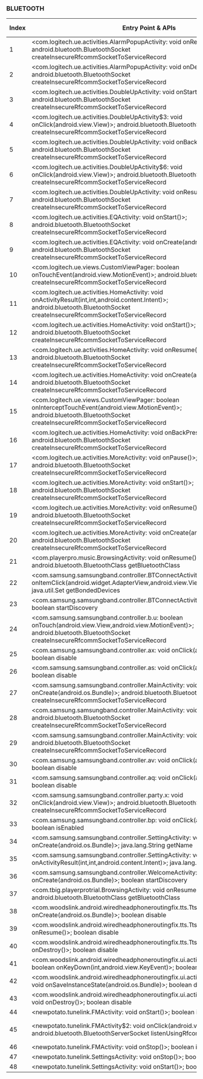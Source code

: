 ### BLUETOOTH
| Index | Entry Point & APIs | Screen shot | Resource id | Label |
| ------------- | ------------- | ------------- |-------------|-------------|
| 1 | <com.logitech.ue.activities.AlarmPopupActivity: void onResume()>; android.bluetooth.BluetoothSocket createInsecureRfcommSocketToServiceRecord | ![](D:\COSMOS\output\py\Play_win8\Music_Audio\com.logitech.ueroll\com.logitech.ue.activities.AlarmPopupActivity.png) |  | F |
| 2 | <com.logitech.ue.activities.AlarmPopupActivity: void onDestroy()>; android.bluetooth.BluetoothSocket createInsecureRfcommSocketToServiceRecord | ![](D:\COSMOS\output\py\Play_win8\Music_Audio\com.logitech.ueroll\com.logitech.ue.activities.AlarmPopupActivity.png) |  | F |
| 3 | <com.logitech.ue.activities.DoubleUpActivity: void onStart()>; android.bluetooth.BluetoothSocket createInsecureRfcommSocketToServiceRecord | ![](D:\COSMOS\output\py\Play_win8\Music_Audio\com.logitech.ueroll\com.logitech.ue.activities.DoubleUpActivity.png) |  | F |
| 4 | <com.logitech.ue.activities.DoubleUpActivity$3: void onClick(android.view.View)>; android.bluetooth.BluetoothSocket createInsecureRfcommSocketToServiceRecord | ![](D:\COSMOS\output\py\Play_win8\Music_Audio\com.logitech.ueroll\com.logitech.ue.activities.DoubleUpActivity.png) |  | F |
| 5 | <com.logitech.ue.activities.DoubleUpActivity: void onBackPressed()>; android.bluetooth.BluetoothSocket createInsecureRfcommSocketToServiceRecord | ![](D:\COSMOS\output\py\Play_win8\Music_Audio\com.logitech.ueroll\com.logitech.ue.activities.DoubleUpActivity.png) |  | F |
| 6 | <com.logitech.ue.activities.DoubleUpActivity$6: void onClick(android.view.View)>; android.bluetooth.BluetoothSocket createInsecureRfcommSocketToServiceRecord | ![](D:\COSMOS\output\py\Play_win8\Music_Audio\com.logitech.ueroll\com.logitech.ue.activities.DoubleUpActivity.png) |  | F |
| 7 | <com.logitech.ue.activities.DoubleUpActivity: void onResume()>; android.bluetooth.BluetoothSocket createInsecureRfcommSocketToServiceRecord | ![](D:\COSMOS\output\py\Play_win8\Music_Audio\com.logitech.ueroll\com.logitech.ue.activities.DoubleUpActivity.png) |  | F |
| 8 | <com.logitech.ue.activities.EQActivity: void onStart()>; android.bluetooth.BluetoothSocket createInsecureRfcommSocketToServiceRecord | ![](D:\COSMOS\output\py\Play_win8\Music_Audio\com.logitech.ueroll\com.logitech.ue.activities.EQActivity.png) |  | F |
| 9 | <com.logitech.ue.activities.EQActivity: void onCreate(android.os.Bundle)>; android.bluetooth.BluetoothSocket createInsecureRfcommSocketToServiceRecord | ![](D:\COSMOS\output\py\Play_win8\Music_Audio\com.logitech.ueroll\com.logitech.ue.activities.EQActivity.png) |  | F |
| 10 | <com.logitech.ue.views.CustomViewPager: boolean onTouchEvent(android.view.MotionEvent)>; android.bluetooth.BluetoothSocket createInsecureRfcommSocketToServiceRecord | ![](D:\COSMOS\output\py\Play_win8\Music_Audio\com.logitech.ueroll\com.logitech.ue.activities.HomeActivity.png) | {'2131558504': <sensitive_component.SensitiveComponent.SensitiveView object at 0x0000027283CEF4E0>} | F|
| 11 | <com.logitech.ue.activities.HomeActivity: void onActivityResult(int,int,android.content.Intent)>; android.bluetooth.BluetoothSocket createInsecureRfcommSocketToServiceRecord | ![](D:\COSMOS\output\py\Play_win8\Music_Audio\com.logitech.ueroll\com.logitech.ue.activities.HomeActivity.png) |  | F |
| 12 | <com.logitech.ue.activities.HomeActivity: void onStart()>; android.bluetooth.BluetoothSocket createInsecureRfcommSocketToServiceRecord | ![](D:\COSMOS\output\py\Play_win8\Music_Audio\com.logitech.ueroll\com.logitech.ue.activities.HomeActivity.png) |  | F |
| 13 | <com.logitech.ue.activities.HomeActivity: void onResume()>; android.bluetooth.BluetoothSocket createInsecureRfcommSocketToServiceRecord | ![](D:\COSMOS\output\py\Play_win8\Music_Audio\com.logitech.ueroll\com.logitech.ue.activities.HomeActivity.png) |  | F |
| 14 | <com.logitech.ue.activities.HomeActivity: void onCreate(android.os.Bundle)>; android.bluetooth.BluetoothSocket createInsecureRfcommSocketToServiceRecord | ![](D:\COSMOS\output\py\Play_win8\Music_Audio\com.logitech.ueroll\com.logitech.ue.activities.HomeActivity.png) |  | F |
| 15 | <com.logitech.ue.views.CustomViewPager: boolean onInterceptTouchEvent(android.view.MotionEvent)>; android.bluetooth.BluetoothSocket createInsecureRfcommSocketToServiceRecord | ![](D:\COSMOS\output\py\Play_win8\Music_Audio\com.logitech.ueroll\com.logitech.ue.activities.HomeActivity.png) | {'2131558504': <sensitive_component.SensitiveComponent.SensitiveView object at 0x0000027283CEF6A0>} | F |
| 16 | <com.logitech.ue.activities.HomeActivity: void onBackPressed()>; android.bluetooth.BluetoothSocket createInsecureRfcommSocketToServiceRecord | ![](D:\COSMOS\output\py\Play_win8\Music_Audio\com.logitech.ueroll\com.logitech.ue.activities.HomeActivity.png) |  | F |
| 17 | <com.logitech.ue.activities.MoreActivity: void onPause()>; android.bluetooth.BluetoothSocket createInsecureRfcommSocketToServiceRecord | ![](D:\COSMOS\output\py\Play_win8\Music_Audio\com.logitech.ueroll\com.logitech.ue.activities.MoreActivity.png) |  | F |
| 18 | <com.logitech.ue.activities.MoreActivity: void onStart()>; android.bluetooth.BluetoothSocket createInsecureRfcommSocketToServiceRecord | ![](D:\COSMOS\output\py\Play_win8\Music_Audio\com.logitech.ueroll\com.logitech.ue.activities.MoreActivity.png) |  | F |
| 19 | <com.logitech.ue.activities.MoreActivity: void onResume()>; android.bluetooth.BluetoothSocket createInsecureRfcommSocketToServiceRecord | ![](D:\COSMOS\output\py\Play_win8\Music_Audio\com.logitech.ueroll\com.logitech.ue.activities.MoreActivity.png) |  | F |
| 20 | <com.logitech.ue.activities.MoreActivity: void onCreate(android.os.Bundle)>; android.bluetooth.BluetoothSocket createInsecureRfcommSocketToServiceRecord | ![](D:\COSMOS\output\py\Play_win8\Music_Audio\com.logitech.ueroll\com.logitech.ue.activities.MoreActivity.png) |  | F |
| 21 | <com.playerpro.music.BrowsingActivity: void onResume()>; android.bluetooth.BluetoothClass getBluetoothClass | ![](D:\COSMOS\output\py\Play_win8\Music_Audio\com.playerpro.music\com.playerpro.music.BrowsingActivity.png) |  | F |
| 22 | <com.samsung.samsungband.controller.BTConnectActivity: void onItemClick(android.widget.AdapterView,android.view.View,int,long)>; java.util.Set getBondedDevices | ![](D:\COSMOS\output\py\Play_win8\Music_Audio\com.samsung.samsungband\com.samsung.samsungband.controller.BTConnectActivity.png) |  | T |
| 23 | <com.samsung.samsungband.controller.BTConnectActivity: void onResume()>; boolean startDiscovery | ![](D:\COSMOS\output\py\Play_win8\Music_Audio\com.samsung.samsungband\com.samsung.samsungband.controller.BTConnectActivity.png) |  | T |
| 24 | <com.samsung.samsungband.controller.b.u: boolean onTouch(android.view.View,android.view.MotionEvent)>; android.bluetooth.BluetoothSocket createInsecureRfcommSocketToServiceRecord | ![](D:\COSMOS\output\py\Play_win8\Music_Audio\com.samsung.samsungband\com.samsung.samsungband.controller.MainActivity.png) |  | T |
| 25 | <com.samsung.samsungband.controller.ax: void onClick(android.view.View)>; boolean disable | ![](D:\COSMOS\output\py\Play_win8\Music_Audio\com.samsung.samsungband\com.samsung.samsungband.controller.MainActivity.png) |  | T |
| 26 | <com.samsung.samsungband.controller.as: void onClick(android.view.View)>; boolean disable | ![](D:\COSMOS\output\py\Play_win8\Music_Audio\com.samsung.samsungband\com.samsung.samsungband.controller.MainActivity.png) |  | T |
| 27 | <com.samsung.samsungband.controller.MainActivity: void onCreate(android.os.Bundle)>; android.bluetooth.BluetoothSocket createInsecureRfcommSocketToServiceRecord | ![](D:\COSMOS\output\py\Play_win8\Music_Audio\com.samsung.samsungband\com.samsung.samsungband.controller.MainActivity.png) |  | T |
| 28 | <com.samsung.samsungband.controller.MainActivity: void onResume()>; android.bluetooth.BluetoothSocket createInsecureRfcommSocketToServiceRecord | ![](D:\COSMOS\output\py\Play_win8\Music_Audio\com.samsung.samsungband\com.samsung.samsungband.controller.MainActivity.png) |  | T |
| 29 | <com.samsung.samsungband.controller.MainActivity: void onStart()>; android.bluetooth.BluetoothSocket createInsecureRfcommSocketToServiceRecord | ![](D:\COSMOS\output\py\Play_win8\Music_Audio\com.samsung.samsungband\com.samsung.samsungband.controller.MainActivity.png) |  | T |
| 30 | <com.samsung.samsungband.controller.av: void onClick(android.view.View)>; boolean disable | ![](D:\COSMOS\output\py\Play_win8\Music_Audio\com.samsung.samsungband\com.samsung.samsungband.controller.MainActivity.png) |  | T |
| 31 | <com.samsung.samsungband.controller.aq: void onClick(android.view.View)>; boolean disable | ![](D:\COSMOS\output\py\Play_win8\Music_Audio\com.samsung.samsungband\com.samsung.samsungband.controller.MainActivity.png) |  | T |
| 32 | <com.samsung.samsungband.controller.party.x: void onClick(android.view.View)>; android.bluetooth.BluetoothSocket createInsecureRfcommSocketToServiceRecord | ![](D:\COSMOS\output\py\Play_win8\Music_Audio\com.samsung.samsungband\com.samsung.samsungband.controller.party.EqActivity.png) |  | |
| 33 | <com.samsung.samsungband.controller.bp: void onClick(android.view.View)>; boolean isEnabled | ![](D:\COSMOS\output\py\Play_win8\Music_Audio\com.samsung.samsungband\com.samsung.samsungband.controller.SettingActivity.png) |  | T |
| 34 | <com.samsung.samsungband.controller.SettingActivity: void onCreate(android.os.Bundle)>; java.lang.String getName | ![](D:\COSMOS\output\py\Play_win8\Music_Audio\com.samsung.samsungband\com.samsung.samsungband.controller.SettingActivity.png) |  | T |
| 35 | <com.samsung.samsungband.controller.SettingActivity: void onActivityResult(int,int,android.content.Intent)>; java.lang.String getName | ![](D:\COSMOS\output\py\Play_win8\Music_Audio\com.samsung.samsungband\com.samsung.samsungband.controller.SettingActivity.png) |  | T |
| 36 | <com.samsung.samsungband.controller.WelcomeActivity: void onCreate(android.os.Bundle)>; boolean startDiscovery | ![](D:\COSMOS\output\py\Play_win8\Music_Audio\com.samsung.samsungband\com.samsung.samsungband.controller.WelcomeActivity.png) |  | T |
| 37 | <com.tbig.playerprotrial.BrowsingActivity: void onResume()>; android.bluetooth.BluetoothClass getBluetoothClass | ![](D:\COSMOS\output\py\Play_win8\Music_Audio\com.tbig.playerprotrial\com.tbig.playerprotrial.BrowsingActivity.png) |  | |
| 38 | <com.woodslink.android.wiredheadphoneroutingfix.tts.TtsSettings: void onCreate(android.os.Bundle)>; boolean disable | ![](D:\COSMOS\output\py\Play_win8\Music_Audio\com.woodslink.android.wiredheadphoneroutingfix\com.woodslink.android.wiredheadphoneroutingfix.tts.TtsSettings.png) |  | |
| 39 | <com.woodslink.android.wiredheadphoneroutingfix.tts.TtsSettings: void onResume()>; boolean disable | ![](D:\COSMOS\output\py\Play_win8\Music_Audio\com.woodslink.android.wiredheadphoneroutingfix\com.woodslink.android.wiredheadphoneroutingfix.tts.TtsSettings.png) |  | |
| 40 | <com.woodslink.android.wiredheadphoneroutingfix.tts.TtsSettings: void onDestroy()>; boolean disable | ![](D:\COSMOS\output\py\Play_win8\Music_Audio\com.woodslink.android.wiredheadphoneroutingfix\com.woodslink.android.wiredheadphoneroutingfix.tts.TtsSettings.png) |  | |
| 41 | <com.woodslink.android.wiredheadphoneroutingfix.ui.activity.HelpActivity: boolean onKeyDown(int,android.view.KeyEvent)>; boolean disable | ![](D:\COSMOS\output\py\Play_win8\Music_Audio\com.woodslink.android.wiredheadphoneroutingfix\com.woodslink.android.wiredheadphoneroutingfix.ui.activity.HelpActivity.png) |  | |
| 42 | <com.woodslink.android.wiredheadphoneroutingfix.ui.activity.PreferencesActivity: void onSaveInstanceState(android.os.Bundle)>; boolean disable | ![](D:\COSMOS\output\py\Play_win8\Music_Audio\com.woodslink.android.wiredheadphoneroutingfix\com.woodslink.android.wiredheadphoneroutingfix.ui.activity.PreferencesActivity.png) |  | |
| 43 | <com.woodslink.android.wiredheadphoneroutingfix.ui.activity.PreferencesActivity: void onDestroy()>; boolean disable | ![](D:\COSMOS\output\py\Play_win8\Music_Audio\com.woodslink.android.wiredheadphoneroutingfix\com.woodslink.android.wiredheadphoneroutingfix.ui.activity.PreferencesActivity.png) |  | |
| 44 | <newpotato.tunelink.FMActivity: void onStart()>; boolean isEnabled | ![](D:\COSMOS\output\py\Play_win8\Music_Audio\newpotato.tunelink\newpotato.tunelink.FMActivity.png) |  | |
| 45 | <newpotato.tunelink.FMActivity$2: void onClick(android.view.View)>; android.bluetooth.BluetoothServerSocket listenUsingRfcommWithServiceRecord | ![](D:\COSMOS\output\py\Play_win8\Music_Audio\newpotato.tunelink\newpotato.tunelink.FMActivity.png) | {'2131296309': <sensitive_component.SensitiveComponent.SensitiveView object at 0x00000272839F5F28>} | |
| 46 | <newpotato.tunelink.FMActivity: void onStop()>; boolean isEnabled | ![](D:\COSMOS\output\py\Play_win8\Music_Audio\newpotato.tunelink\newpotato.tunelink.FMActivity.png) |  | |
| 47 | <newpotato.tunelink.SettingsActivity: void onStop()>; boolean isEnabled | ![](D:\COSMOS\output\py\Play_win8\Music_Audio\newpotato.tunelink\newpotato.tunelink.SettingsActivity.png) |  | |
| 48 | <newpotato.tunelink.SettingsActivity: void onStart()>; boolean isEnabled | ![](D:\COSMOS\output\py\Play_win8\Music_Audio\newpotato.tunelink\newpotato.tunelink.SettingsActivity.png) |  | |
